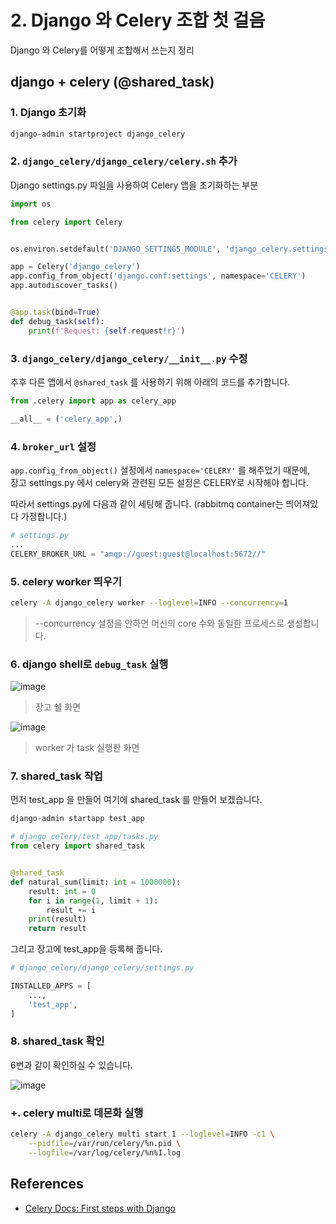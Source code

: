 # 2. Django 와 Celery 조합 첫 걸음 

Django 와 Celery를 어떻게 조합해서 쓰는지 정리

## django + celery (@shared_task)

### 1. Django 초기화

```sh
django-admin startproject django_celery
```

### 2. `django_celery/django_celery/celery.sh` 추가

Django settings.py 파일을 사용하여 Celery 앱을 초기화하는 부분

```python
import os

from celery import Celery


os.environ.setdefault('DJANGO_SETTINGS_MODULE', 'django_celery.settings')

app = Celery('django_celery')
app.config_from_object('django.conf:settings', namespace='CELERY')
app.autodiscover_tasks()


@app.task(bind=True)
def debug_task(self):
    print(f'Request: {self.request!r}')
```

### 3. `django_celery/django_celery/__init__.py` 수정

추후 다른 앱에서 `@shared_task` 를 사용하기 위해 아래의 코드를 추가합니다.

```python
from .celery import app as celery_app

__all__ = ('celery_app',)
```

### 4. `broker_url` 설정

`app.config_from_object()` 설정에서 `namespace='CELERY'` 를 해주었기 때문에,  
장고 settings.py 에서 celery와 관련된 모든 설정은 CELERY로 시작해야 합니다.

따라서 settings.py에 다음과 같이 세팅해 줍니다. (rabbitmq container는 띄어져있다 가정합니다.)

```python
# settings.py
...
CELERY_BROKER_URL = "amqp://guest:guest@localhost:5672//"
```

### 5. celery worker 띄우기

```sh
celery -A django_celery worker --loglevel=INFO --concurrency=1
```

> --concurrency 설정을 안하면 머신의 core 수와 동일한 프로세스로 생성합니다.


### 6. django shell로 `debug_task` 실행

![image](https://user-images.githubusercontent.com/12469427/99144716-86eeeb80-26ab-11eb-91ac-ab52d5636098.png)

> 장고 쉘 화면


![image](https://user-images.githubusercontent.com/12469427/99144827-81de6c00-26ac-11eb-9c79-b1fe2c1c3b4d.png)

> worker 가 task 실행한 화면

### 7. shared_task 작업

먼저 test_app 을 만들어 여기에 shared_task 를 만들어 보겠습니다.

```sh
django-admin startapp test_app
```

```python
# django_celery/test_app/tasks.py
from celery import shared_task


@shared_task
def natural_sum(limit: int = 1000000):
    result: int = 0
    for i in range(1, limit + 1):
        result += i
    print(result)
    return result
```

그리고 장고에 test_app을 등록해 줍니다.

```python
# django_celery/django_celery/settings.py

INSTALLED_APPS = [
    ...,
    'test_app',
]
```

### 8. shared_task 확인

6번과 같이 확인하실 수 있습니다.

![image](https://user-images.githubusercontent.com/12469427/99145223-4f367280-26b0-11eb-9549-c7ea2e209509.png)

### +. celery multi로 데몬화 실행

```sh
celery -A django_celery multi start 1 --loglevel=INFO -c1 \
	--pidfile=/var/run/celery/%n.pid \
	--logfile=/var/log/celery/%n%I.log
```

## References

- [Celery Docs: First steps with Django](https://docs.celeryproject.org/en/stable/django/first-steps-with-django.html)
